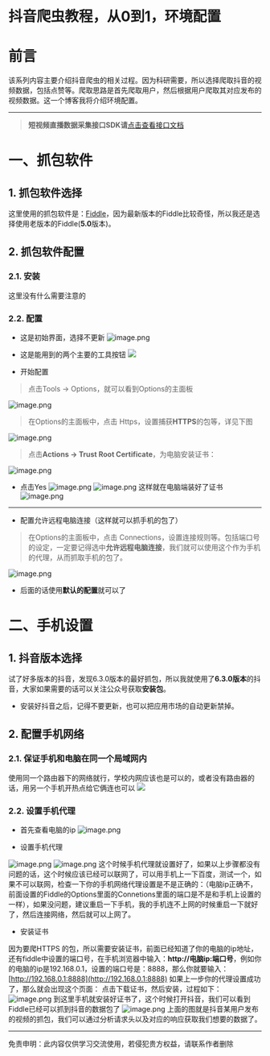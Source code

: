 # 抖音爬虫教程，从0到1，环境配置


# 前言
该系列内容主要介绍抖音爬虫的相关过程。因为科研需要，所以选择爬取抖音的视频数据，包括点赞等。爬取思路是首先爬取用户，然后根据用户爬取其对应发布的视频数据。这一个博客我将介绍环境配置。 

---

>**短视频直播数据采集接口SDK请**[点击查看接口文档](https://docs.qq.com/doc/DU3RKUFVFdVhQbXlR) 


# 一、抓包软件

## 1. 抓包软件选择
这里使用的抓包软件是：[Fiddle](https://www.telerik.com/fiddler)，因为最新版本的Fiddle比较奇怪，所以我还是选择使用老版本的Fiddle(**5.0**版本)。

## 2. 抓包软件配置

### 2.1. 安装
这里没有什么需要注意的

### 2.2. 配置


 
- 这是初始界面，选择不更新
![image.png](https://cdn.nlark.com/yuque/0/2020/png/97322/1607128973296-90423614-3358-400e-81fd-ed7cedd591f1.png#align=left&display=inline&height=698&name=image.png&originHeight=1396&originWidth=2850&size=1182354&status=done&style=none&width=1425)

 

 
- 这是能用到的两个主要的工具按钮
![](https://cdn.nlark.com/yuque/0/2020/png/97322/1607128935664-1b193439-decc-45c3-95b9-4930827fda1b.png#align=left&display=inline&height=155&originHeight=155&originWidth=705&size=0&status=done&style=none&width=705)

 
- 开始配置
> 点击Tools -> Options，就可以看到Options的主面板


 
![image.png](https://cdn.nlark.com/yuque/0/2020/png/97322/1607129252500-2dfd4de1-58a3-4e30-83dc-d819d8116405.png#align=left&display=inline&height=696&name=image.png&originHeight=1392&originWidth=2754&size=1442628&status=done&style=none&width=1377)

 
> 在Options的主面板中，点击 Https，设置捕获**HTTPS**的包等，详见下图


 
![image.png](https://cdn.nlark.com/yuque/0/2020/png/97322/1607129011497-5c5fb625-2918-4ad8-aec0-dc2d0d09f36d.png#align=left&display=inline&height=398&name=image.png&originHeight=796&originWidth=1318&size=346588&status=done&style=none&width=659)

 
> 点击**Actions -> Trust Root Certificate**，为电脑安装证书：


 
![image.png](https://cdn.nlark.com/yuque/0/2020/png/97322/1607129024738-0e8cc53f-f0d7-4bd4-a3e0-763aeef2cfed.png#align=left&display=inline&height=531&name=image.png&originHeight=1062&originWidth=2306&size=1018003&status=done&style=none&width=1153)
- 点击Yes
![image.png](https://cdn.nlark.com/yuque/0/2020/png/97322/1607129038225-467c1068-59e4-4a57-a992-c9797a018c46.png#align=left&display=inline&height=466&name=image.png&originHeight=932&originWidth=1630&size=713085&status=done&style=none&width=815)
![image.png](https://cdn.nlark.com/yuque/0/2020/png/97322/1607129050438-56b511ff-c109-486e-beb7-8b7811732e41.png#align=left&display=inline&height=443&name=image.png&originHeight=886&originWidth=1374&size=480490&status=done&style=none&width=687)
这样就在电脑端装好了证书
![image.png](https://cdn.nlark.com/yuque/0/2020/png/97322/1607129064515-8ff21cc7-e2e2-4f97-8ee8-153d62921c29.png#align=left&display=inline&height=417&name=image.png&originHeight=834&originWidth=1338&size=408319&status=done&style=none&width=669)

 

---

- 配置允许远程电脑连接（这样就可以抓手机的包了）
> 在Options的主面板中，点击 Connections，设置连接规则等。包括端口号的设定，一定要记得选中**允许远程电脑连接**，我们就可以使用这个作为手机的代理，从而抓取手机的包了。


 
![image.png](https://cdn.nlark.com/yuque/0/2020/png/97322/1607129081900-168e6985-0b03-4ae4-b873-e4d0cc063c91.png#align=left&display=inline&height=422&name=image.png&originHeight=844&originWidth=1330&size=457443&status=done&style=none&width=665)

 

- 后面的话使用**默认的配置**就可以了

# 二、手机设置

## 1. 抖音版本选择
试了好多版本的抖音，发现6.3.0版本的最好抓包，所以我就使用了**6.3.0版本**的抖音，大家如果需要的话可以关注公众号获取**安装包**。

- 安装好抖音之后，记得不要更新，也可以把应用市场的自动更新禁掉。

## 2. 配置手机网络

### 2.1. 保证手机和电脑在同一个局域网内

 
使用同一个路由器下的网络就行，学校内网应该也是可以的，或者没有路由器的话，用另一个手机开热点给它俩连也可以
![](https://cdn.nlark.com/yuque/0/2020/png/97322/1607128935407-c677b55b-98bf-42f5-85b2-73c1e38a74bf.png#align=left&display=inline&height=131&originHeight=131&originWidth=1067&size=0&status=done&style=none&width=1067)

 

### 2.2. 设置手机代理


 
- 首先查看电脑的ip
![image.png](https://cdn.nlark.com/yuque/0/2020/png/97322/1607129098299-0f463ef1-0aa9-4e42-ac69-576a1a47b5b1.png#align=left&display=inline&height=397&name=image.png&originHeight=794&originWidth=1850&size=273068&status=done&style=none&width=925)

 
- 设置手机代理


 
![image.png](https://cdn.nlark.com/yuque/0/2020/png/97322/1607129121381-d0c65070-6f98-48f3-96ea-f7064ebe4e71.png#align=left&display=inline&height=602&name=image.png&originHeight=1204&originWidth=2604&size=783031&status=done&style=none&width=1302)
![image.png](https://cdn.nlark.com/yuque/0/2020/png/97322/1607129139580-191ef732-339e-4550-b486-b49e32acc7f0.png#align=left&display=inline&height=590&name=image.png&originHeight=1180&originWidth=1590&size=396266&status=done&style=none&width=795)
这个时候手机代理就设置好了，如果以上步骤都没有问题的话，这个时候应该已经可以联网了，可以用手机上一下百度，测试一个，如果不可以联网，检查一下你的手机网络代理设置是不是正确的：（电脑ip正确不，前面设置的Fiddle的Options里面的Connetions里面的端口是不是和手机上设置的一样），如果没问题，建议重启一下手机，我的手机连不上网的时候重启一下就好了，然后连接网络，然后就可以上网了。

 

- 安装证书


 
因为要爬HTTPS 的包，所以需要安装证书，前面已经知道了你的电脑的ip地址，还有fiddle中设置的端口号，在手机浏览器中输入：**http://电脑ip:端口号**，例如你的电脑的ip是192.168.0.1，设置的端口号是：8888，那么你就要输入：[http://192.168.0.1:8888](http://192.168.0.1:8888)
如果上一步你的代理设置成功了，那么就会出现这个页面：
点击下载证书，然后安装，过程如下：
![image.png](https://cdn.nlark.com/yuque/0/2020/png/97322/1607129154935-d7b6d9f5-9467-4245-90c3-2e9f9c19ee69.png#align=left&display=inline&height=383&name=image.png&originHeight=766&originWidth=2546&size=519336&status=done&style=none&width=1273)
到这里手机就安装好证书了，这个时候打开抖音，我们可以看到Fiddle已经可以抓到抖音的数据包了
![image.png](https://cdn.nlark.com/yuque/0/2020/png/97322/1607129172464-c579583d-7141-4d39-ad6d-2b8050c0c111.png#align=left&display=inline&height=685&name=image.png&originHeight=1370&originWidth=2836&size=2141680&status=done&style=none&width=1418)
上面的图就是抖音某用户发布的视频的抓包，我们可以通过分析请求头以及对应的响应获取我们想要的数据了。


 
___________________ 

免责申明：此内容仅供学习交流使用，若侵犯贵方权益，请联系作者删除 

